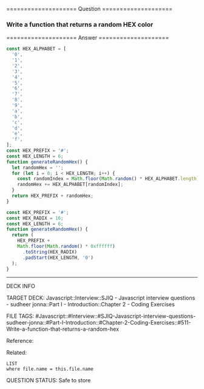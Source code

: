 ==================== Question ====================  

### Write a function that returns a random HEX color  

==================== Answer ====================  

```javascript
const HEX_ALPHABET = [
  '0',
  '1',
  '2',
  '3',
  '4',
  '5',
  '6',
  '7',
  '8',
  '9',
  'a',
  'b',
  'c',
  'd',
  'e',
  'f',
];
const HEX_PREFIX = '#';
const HEX_LENGTH = 6;
function generateRandomHex() {
  let randomHex = '';
  for (let i = 0; i < HEX_LENGTH; i++) {
    const randomIndex = Math.floor(Math.random() * HEX_ALPHABET.length);
    randomHex += HEX_ALPHABET[randomIndex];
  }
  return HEX_PREFIX + randomHex;
}
```

```javascript
const HEX_PREFIX = '#';
const HEX_RADIX = 16;
const HEX_LENGTH = 6;
function generateRandomHex() {
  return (
    HEX_PREFIX +
    Math.floor(Math.random() * 0xffffff)
      .toString(HEX_RADIX)
      .padStart(HEX_LENGTH, '0')
  );
}
```

---

DECK INFO

TARGET DECK: Javascript::Interview::SJIQ - Javascript interview questions -
sudheer jonna::Part I - Introduction::Chapter 2 - Coding Exercises

FILE TAGS:
#Javascript::#Interview::#SJIQ-Javascript-interview-questions-sudheer-jonna::#Part-I-Introduction::#Chapter-2-Coding-Exercises::#511-Write-a-function-that-returns-a-random-hex

Reference:

Related:

```dataview
LIST
where file.name = this.file.name
```

QUESTION STATUS: Safe to store
